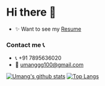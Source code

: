 # Hi there 👋

<!--
**githubumang/githubumang** is a ✨ _special_ ✨ repository because its `README.md` (this file) appears on your GitHub profile.

Here are some ideas to get you started:

- 🔭 I’m currently working on ...
- 🌱 I’m currently learning ...
- 👯 I’m looking to collaborate on ...
- 🤔 I’m looking for help with ...
- 💬 Ask me about ...
- 📫 How to reach me: ...
- 😄 Pronouns: ...
- ⚡ Fun fact: ...
-->
- ✨ Want to see my [Resume](https://drive.google.com/file/d/1zN_RdtZ61skkSVJr4z3yxNr4AzdEMS5H/view)

### Contact me 📞
- 📞 +91 7895636020
- 📧 umanggg100@gmail.com

[![Umang's github stats](https://github-readme-stats.vercel.app/api?username=githubumang&count_private=true&show_icons=true&theme=radical&hide_rank=false)](https://github.com/anuraghazra/github-readme-stats)
[![Top Langs](https://github-readme-stats.vercel.app/api/top-langs/?username=githubumang)](https://github.com/anuraghazra/github-readme-stats)



